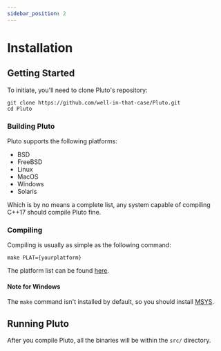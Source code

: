 ```yaml
---
sidebar_position: 2
---
```


# Installation
## Getting Started

To initiate, you'll need to clone Pluto's repository:
```
git clone https://github.com/well-in-that-case/Pluto.git
cd Pluto
```
### Building Pluto
Pluto supports the following platforms:
  - BSD
  - FreeBSD
  - Linux
  - MacOS
  - Windows
  - Solaris

Which is by no means a complete list, any system capable of compiling C++17 should compile Pluto fine.
### Compiling
Compiling is usually as simple as the following command:
```
make PLAT={yourplatform}
```
The platform list can be found [here](https://github.com/well-in-that-case/Pluto/blob/main/src/Makefile#L33).
#### Note for Windows
The `make` command isn't installed by default, so you should install [MSYS](https://www.msys2.org/).
## Running Pluto
After you compile Pluto, all the binaries will be within the `src/` directory.
